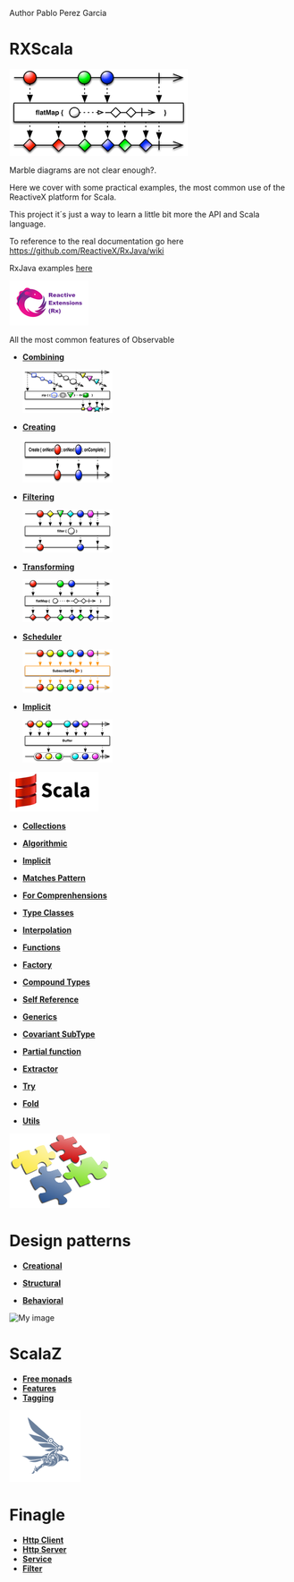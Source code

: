 Author Pablo Perez Garcia 

# RXScala

![My image](src/main/resources/img/flatMap.png)

Marble diagrams are not clear enough?.

Here we cover with some practical examples, the most common use of the ReactiveX platform for Scala.

This project it´s just a way to learn a little bit more the API and Scala language.

To reference to the real documentation go here https://github.com/ReactiveX/RxJava/wiki

RxJava examples [here](https://github.com/politrons/reactive)

 ![My image](src/main/resources/img/rsz_reactive-extensions.png)
 
All the most common features of Observable

* **[Combining](src/main/scala/app/impl/rx/Combining.scala)**

    ![My image](src/main/resources/img/rsz_1zipo.png)

* **[Creating](src/main/scala/app/impl/rx/Creating.scala)**

    ![My image](src/main/resources/img/rsz_1createc.png)

    
* **[Filtering](src/main/scala/app/impl/rx/Filtering.scala)**

    ![My image](src/main/resources/img/rsz_1filter.png)


* **[Transforming](src/main/scala/app/impl/Transforming.scala)**

    ![My image](src/main/resources/img/rsz_flatmap.png)
    
* **[Scheduler](src/main/scala/app/impl/rx/Scheduler.scala)**

    ![My image](src/main/resources/img/rsz_2subscribeonc.png)
    
* **[Implicit](src/main/scala/app/impl/rx/ImplicitObservables.scala)**
        
    ![My image](src/main/resources/img/rsz_1buffer.png)

![My image](src/main/resources/img/rsz_scala.gif)


* **[Collections](src/main/scala/app/impl/scala/Collections.scala)**

* **[Algorithmic](src/main/scala/app/impl/scala/Algorithmic.scala)**

* **[Implicit](src/main/scala/app/impl/scala/Implicit.scala)**

* **[Matches Pattern](src/main/scala/app/impl/scala/MatchesPattern.scala)**

* **[For Comprenhensions](src/main/scala/app/impl/scala/ForComprenhensions.scala)**

* **[Type Classes](src/main/scala/app/impl/scala/TypeClasses.scala)**

* **[Interpolation](src/main/scala/app/impl/scala/Interpolation.scala)**

* **[Functions](src/main/scala/app/impl/scala/Functions.scala)**

* **[Factory](src/main/scala/app/impl/scala/Factory.scala)**

* **[Compound Types](src/main/scala/app/impl/scala/CompoundTypes.scala)**

* **[Self Reference](src/main/scala/app/impl/scala/SelfReference.scala)**

* **[Generics](src/main/scala/app/impl/scala/Generics.scala)**

* **[Covariant SubType](src/main/scala/app/impl/scala/CovariantSubType.scala)**

* **[Partial function](src/main/scala/app/impl/scala/PartialFunctions.scala)**

* **[Extractor](src/main/scala/app/impl/scala/Extractor.scala)**

* **[Try](src/main/scala/app/impl/scala/Try.scala)**

* **[Fold](src/main/scala/app/impl/scala/FoldFunction.scala)**

* **[Utils](src/main/scala/app/impl/scala/Utils.scala)**


![My image](src/main/resources/img/design.png)
# Design patterns

* **[Creational](src/main/scala/app/impl/patterns/creational)**

* **[Structural](src/main/scala/app/impl/patterns/structural)**

* **[Behavioral](src/main/scala/app/impl/patterns/behavioral)**

![My image](src/main/resources/img/lambda.ico)
# ScalaZ

* **[Free monads](src/main/scala/app/impl/scalaz/FreeMonad.scala)**
* **[Features](src/main/scala/app/impl/scalaz/Features.scala)**
* **[Tagging](src/main/scala/app/impl/scalaz/Tagging.scala)**

![My image](src/main/resources/img/finagle.png)
# Finagle

* **[Http Client](src/main/scala/app/impl/finagle/HttpClient.scala)**
* **[Http Server](src/main/scala/app/impl/finagle/HttpServers.scala)**
* **[Service](src/main/scala/app/impl/finagle/FinagleService.scala)**
* **[Filter](src/main/scala/app/impl/finagle/TimeoutFilter.scala)**

